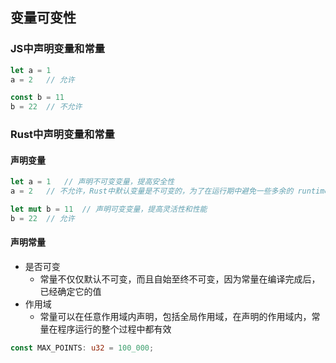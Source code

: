 ## 变量可变性
### JS中声明变量和常量
```js
let a = 1
a = 2   // 允许

const b = 11
b = 22  // 不允许
```
### Rust中声明变量和常量
#### 声明变量
```rust
let a = 1   // 声明不可变变量，提高安全性
a = 2   // 不允许，Rust中默认变量是不可变的，为了在运行期中避免一些多余的 runtime 检查，提升运行性能

let mut b = 11  // 声明可变变量，提高灵活性和性能
b = 22  // 允许
```
#### 声明常量
- 是否可变
  - 常量不仅仅默认不可变，而且自始至终不可变，因为常量在编译完成后，已经确定它的值
- 作用域
  - 常量可以在任意作用域内声明，包括全局作用域，在声明的作用域内，常量在程序运行的整个过程中都有效
```rust
const MAX_POINTS: u32 = 100_000;
```


